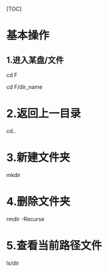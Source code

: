 [TOC]

# 基本操作

## 1.进入某盘/文件

cd F

cd F/dir_name

# 2.返回上一目录

cd..

# 3.新建文件夹

mkdir

# 4.删除文件夹

rmdir -Recurse

# 5.查看当前路径文件

ls/dir